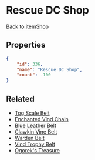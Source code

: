 # Rescue DC Shop

<no description available>

[Back to itemShop](../item-shops.md)

## Properties

```json
{
    "id": 336,
    "name": "Rescue DC Shop",
    "count": -100
}
```

## Related

- [Tog Scale Belt](../items/9626-tog-scale-belt.md)
- [Enchanted Vind Chain](../items/9627-enchanted-vind-chain.md)
- [Blue Leather Belt](../items/9628-blue-leather-belt.md)
- [Clawkin Vine Belt](../items/9629-clawkin-vine-belt.md)
- [Warden Belt](../items/9630-warden-belt.md)
- [Vind Trophy Belt](../items/9631-vind-trophy-belt.md)
- [Ogorek's Treasure](../items/19926-ogorek-s-treasure.md)

